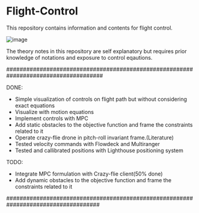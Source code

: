 # Flight-Control
This repository contains information and contents for flight control.

![image](https://user-images.githubusercontent.com/14985440/209779929-f99364ab-e37d-41b7-8ba9-7d6061df09ba.png)

The theory notes in this repository are self explanatory but requires prior knowledge of notations and exposure to control eqautions.


#####################################################################################

DONE:
- Simple visualization of controls on flight path but without considering exact equations
- Visualize with motion equations
- Implement controls with MPC
- Add static obstacles to the objective function and frame the constraints related to it
- Operate crazy-flie drone in pitch-roll invariant frame.(Literature)
- Tested velocity commands with Flowdeck and Multiranger
- Tested and callibrated positions with Lighthouse positioning system

TODO:
- Integrate MPC formulation with Crazy-flie client(50% done)
- Add dynamic obstacles to the objective function and frame the constraints related to it

####################################################################################
